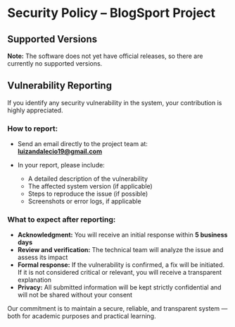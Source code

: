 # Security Policy – BlogSport Project

## Supported Versions

**Note:** The software does not yet have official releases, so there are currently no supported versions.

## Vulnerability Reporting

If you identify any security vulnerability in the system, your contribution is highly appreciated.

### How to report:

* Send an email directly to the project team at: **[luizandalecio19@gmail.com](mailto:luizandalecio19@gmail.com)**
* In your report, please include:

  * A detailed description of the vulnerability
  * The affected system version (if applicable)
  * Steps to reproduce the issue (if possible)
  * Screenshots or error logs, if applicable

### What to expect after reporting:

* **Acknowledgment:** You will receive an initial response within **5 business days**
* **Review and verification:** The technical team will analyze the issue and assess its impact
* **Formal response:** If the vulnerability is confirmed, a fix will be initiated. If it is not considered critical or relevant, you will receive a transparent explanation
* **Privacy:** All submitted information will be kept strictly confidential and will not be shared without your consent

Our commitment is to maintain a secure, reliable, and transparent system — both for academic purposes and practical learning.

